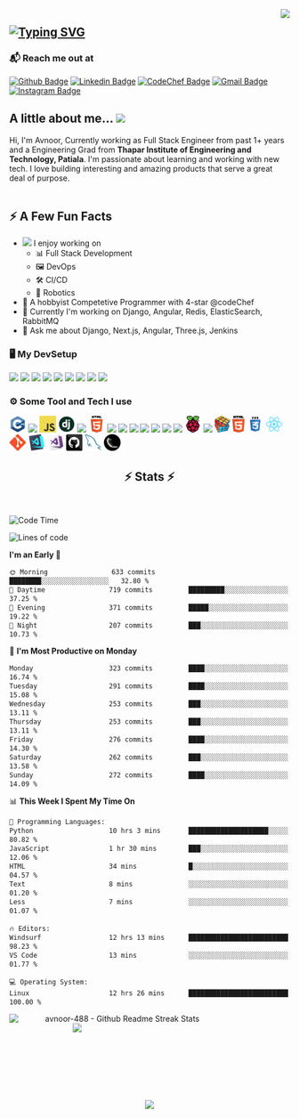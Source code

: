 <img align="right" src="https://visitor-badge.laobi.icu/badge?page_id=avnoor-488.avnoor-488">

## [![Typing SVG](https://readme-typing-svg.herokuapp.com/?lines=Hello,+There!+👋;This+is+Avnoor+Singh....;Nice+to+meet+you!&height=80&width=600&size=40&center=true)](https://git.io/typing-svg)

### 📬 Reach me out at

[![Github Badge](http://img.shields.io/badge/-Github-black?style=flat-square&logo=github&link=https://github.com/avnoor-488/)](https://github.com/avnoor-488/)
[![Linkedin Badge](https://img.shields.io/badge/-LinkedIn-blue?style=flat-square&logo=Linkedin&logoColor=white&link=https://www.linkedin.com/in/avnoor-488/)](https://www.linkedin.com/in/avnoor-488)
[![CodeChef Badge](http://img.shields.io/badge/-CodeChef-black?style=flat-square&logo=codechef&link=https://www.codechef.com/users/avnoor488)](https://www.codechef.com/users/avnoor488)
[![Gmail Badge](https://img.shields.io/badge/-Gmail-d14836?style=flat-square&logo=Gmail&logoColor=white&link=mailto:avnoorsingh488.com)](mailto:avnoorsingh488@gmail.com)
[![Instagram Badge](https://img.shields.io/badge/Instagram-E4405F?style=flat-square&logo=instagram&logoColor=white&link=https://www.instagram.com/__.avnoor.___/)](https://www.instagram.com/__.avnoor.___/)

## A little about me... <img src="https://media.giphy.com/media/VgCDAzcKvsR6OM0uWg/giphy.gif" width="50">

Hi, I'm Avnoor, Currently working as Full Stack Engineer from past 1+ years and a Engineering Grad from **Thapar Institute of Engineering and Technology, Patiala**. I'm passionate about learning and working with new tech. I love building interesting and amazing products that serve a great deal of purpose. <br/><br/>

## ⚡️ A Few Fun Facts
- <img src="https://media.giphy.com/media/WUlplcMpOCEmTGBtBW/giphy.gif" width="30"> I enjoy working on
  - 📊 Full Stack Development
  - 🖼 DevOps
  - 🛠 CI/CD
  - 🤖 Robotics
- 📝 A hobbyist Competetive Programmer with 4-star @codeChef
- 👯 Currently I'm working on Django, Angular, Redis, ElasticSearch, RabbitMQ
- 💬 Ask me about Django, Next.js, Angular, Three.js, Jenkins

### 🖥️ My DevSetup

<img src="https://img.shields.io/badge/asus-000080.svg?style=c&logo=asus&logoColor=white"> <img src="https://img.shields.io/badge/Pop!_OS-48B9C7?style=flat-sqaure&logo=Pop!_OS&logoColor=white"> <img src="https://img.shields.io/badge/Brave-FB542B?style=flat-square&logo=Brave&logoColor=white"> <img src="https://img.shields.io/badge/VS Code-555555?style=flat-square&logo=visual-studio-code&logoColor=007ACC"> <img src="https://img.shields.io/badge/sublime_text-%23575757.svg?style=flat-sqaure&logo=sublime-text&logoColor=important"> <img src="https://img.shields.io/badge/Terminal-555555.svg?&style=flat-square&logo=powershell&logoColor=white"> <img src="https://img.shields.io/badge/github-%23121011.svg?style=flat-sqaure&logo=github&logoColor=white "> <img src="https://img.shields.io/badge/nginx-%23009639.svg?style=flat-sqaure&logo=nginx&logoColor=white"> <img src="https://img.shields.io/badge/Spotify-555555.svg?&style=flat-square&logo=spotify&logoColor=1ED760">

### ⚙️ Some Tool and Tech I use

<code><img height="30" src="https://raw.githubusercontent.com/github/explore/80688e429a7d4ef2fca1e82350fe8e3517d3494d/topics/cpp/cpp.png"></code>
<code><img height="30" src="https://avatars0.githubusercontent.com/u/1525981?s=200&v=4"></code>
<code><img height="30" src="https://raw.githubusercontent.com/github/explore/80688e429a7d4ef2fca1e82350fe8e3517d3494d/topics/javascript/javascript.png"></code>
<code><img title="Django" height="30" src="images/django.png"></code>
<code><img height="30" src="https://avatars1.githubusercontent.com/u/45120?s=200&v=4"></code>
<code><img height="30" src="https://raw.githubusercontent.com/github/explore/80688e429a7d4ef2fca1e82350fe8e3517d3494d/topics/html/html.png"></code>
<code><img height="30" src="https://avatars1.githubusercontent.com/u/1517864?s=200&v=4"></code>
<code><img height="30" src="https://avatars1.githubusercontent.com/u/2918581?s=200&v=4"></code>
<code><img height="30" src="https://avatars3.githubusercontent.com/u/18133?s=200&v=4"></code>
<code><img height="30" src="https://avatars1.githubusercontent.com/u/5009934?s=200&v=4"></code>
<code><img height="30" src="https://avatars0.githubusercontent.com/u/365630?s=88&v=4"></code>
<code><img height="30" src="https://avatars.githubusercontent.com/u/15658638"></code>
<code><img height="30" src="https://avatars.githubusercontent.com/u/34455048"></code>
<code><img height="30" src="https://raw.githubusercontent.com/github/explore/80688e429a7d4ef2fca1e82350fe8e3517d3494d/topics/raspberry-pi/raspberry-pi.png"></code>
<code><img height="30" src="https://avatars2.githubusercontent.com/u/1728152?s=200&v=4"></code>
<code><img title="Problem Solving" height="30" src="images/problemSolving.png"></code>
<code><img title="HTML5" height="30" src="images/html5.svg"></code>
<code><img title="CSS" height="30" src="images/css.svg"></code>
<code><img title="React" height="30" src="images/react-original.svg"></code>
<code><img title="Git" height="30" src="images/git-original.svg"></code>
<code><img title="Visual Studio Code" height="30" src="images/vscode.png"></code>
<code><img title="Microsoft Visual Studio" height="30" src="images/visualstudio.png"></code>
<code><img title="GitHub" height="30" src="images/github.svg"></code>
<code><img title="MySQL" height="30" src="images/mysql.svg"></code>
<code><img title="Flask" height="30" src="images/flask.png"></code>

<h2 align="center">⚡ Stats ⚡</h2>
<br>

<!--START_SECTION:waka-->
![Code Time](http://img.shields.io/badge/Code%20Time-1%2C806%20hrs%2049%20mins-blue)

![Lines of code](https://img.shields.io/badge/From%20Hello%20World%20I%27ve%20Written-2.9%20million%20lines%20of%20code-blue)

**I'm an Early 🐤** 

```text
🌞 Morning                633 commits         ████████░░░░░░░░░░░░░░░░░   32.80 % 
🌆 Daytime                719 commits         █████████░░░░░░░░░░░░░░░░   37.25 % 
🌃 Evening                371 commits         █████░░░░░░░░░░░░░░░░░░░░   19.22 % 
🌙 Night                  207 commits         ███░░░░░░░░░░░░░░░░░░░░░░   10.73 % 
```
📅 **I'm Most Productive on Monday** 

```text
Monday                   323 commits         ████░░░░░░░░░░░░░░░░░░░░░   16.74 % 
Tuesday                  291 commits         ████░░░░░░░░░░░░░░░░░░░░░   15.08 % 
Wednesday                253 commits         ███░░░░░░░░░░░░░░░░░░░░░░   13.11 % 
Thursday                 253 commits         ███░░░░░░░░░░░░░░░░░░░░░░   13.11 % 
Friday                   276 commits         ████░░░░░░░░░░░░░░░░░░░░░   14.30 % 
Saturday                 262 commits         ███░░░░░░░░░░░░░░░░░░░░░░   13.58 % 
Sunday                   272 commits         ████░░░░░░░░░░░░░░░░░░░░░   14.09 % 
```


📊 **This Week I Spent My Time On** 

```text
💬 Programming Languages: 
Python                   10 hrs 3 mins       ████████████████████░░░░░   80.82 % 
JavaScript               1 hr 30 mins        ███░░░░░░░░░░░░░░░░░░░░░░   12.06 % 
HTML                     34 mins             █░░░░░░░░░░░░░░░░░░░░░░░░   04.57 % 
Text                     8 mins              ░░░░░░░░░░░░░░░░░░░░░░░░░   01.20 % 
Less                     7 mins              ░░░░░░░░░░░░░░░░░░░░░░░░░   01.07 % 

🔥 Editors: 
Windsurf                 12 hrs 13 mins      █████████████████████████   98.23 % 
VS Code                  13 mins             ░░░░░░░░░░░░░░░░░░░░░░░░░   01.77 % 

💻 Operating System: 
Linux                    12 hrs 26 mins      █████████████████████████   100.00 % 
```


<!--END_SECTION:waka-->

<p align=center>
  <div align=center>
    <a href="https://github.com/denvercoder1/github-readme-streak-stats" title="Go to Source">
      <img align="left" width=390 src="https://github-readme-streak-stats.herokuapp.com/?user=avnoor-488&&theme=react&border=61dafb&hide_border=true" alt="avnoor-488 - Github Readme Streak Stats" />
    </a>  
    <a href="https://github.com/anuraghazra/github-readme-stats" title="Go to Source">
            <img align="right" width=390 src="https://github-readme-stats.vercel.app/api?username=avnoor-488&show_icons=true&include_all_commits=true&count_private=true&theme=react&border_color=61dafb&hide_border=true"/>
    </a>
  </div>
  <br><br><br><br><br><br><br><br><br>
  <div align=center>
    <a href="https://github.com/anuraghazra/github-readme-stats">
      <img width=325 align="center" src="https://github-readme-stats.vercel.app/api/top-langs/?username=avnoor-488&hide=c%23,powershell,Mathematica,Ruby,Objective-C,Objective-C%2b%2b,Cuda&title_color=61dafb&text_color=ffffff&icon_color=61dafb&bg_color=20232a&langs_count=8&layout=compact&border_color=61dafb&hide_border=true" />
    </a>
  </div>
  <br>
<!--   <img src="https://github-readme-activity-graph.cyclic.app/graph?username=avnoor-488&theme=elegant&bg_color=20232a&hide_border=true" width="100%"/> -->
</p>
